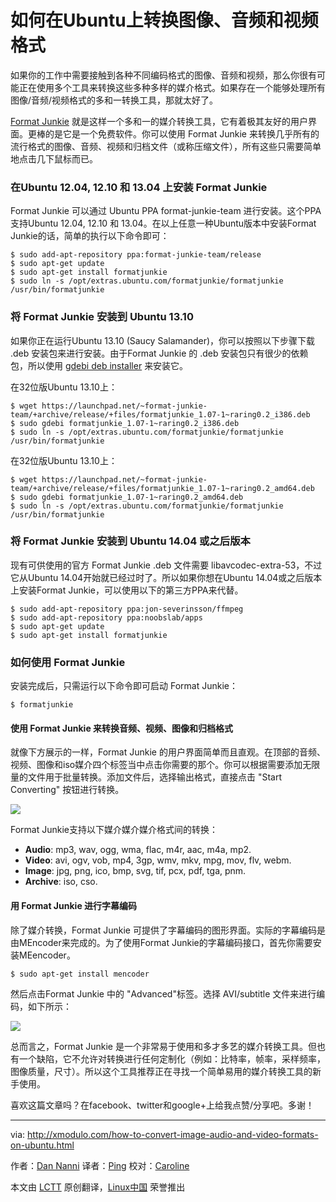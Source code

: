 如何在Ubuntu上转换图像、音频和视频格式
================================================================================

如果你的工作中需要接触到各种不同编码格式的图像、音频和视频，那么你很有可能正在使用多个工具来转换这些多种多样的媒介格式。如果存在一个能够处理所有图像/音频/视频格式的多和一转换工具，那就太好了。

[Format Junkie][1] 就是这样一个多和一的媒介转换工具，它有着极其友好的用户界面。更棒的是它是一个免费软件。你可以使用 Format Junkie 来转换几乎所有的流行格式的图像、音频、视频和归档文件（或称压缩文件），所有这些只需要简单地点击几下鼠标而已。

### 在Ubuntu 12.04, 12.10 和 13.04 上安装 Format Junkie ###

Format Junkie 可以通过 Ubuntu PPA format-junkie-team 进行安装。这个PPA支持Ubuntu 12.04, 12.10 和 13.04。在以上任意一种Ubuntu版本中安装Format Junkie的话，简单的执行以下命令即可：

    $ sudo add-apt-repository ppa:format-junkie-team/release
    $ sudo apt-get update
    $ sudo apt-get install formatjunkie
    $ sudo ln -s /opt/extras.ubuntu.com/formatjunkie/formatjunkie /usr/bin/formatjunkie

### 将 Format Junkie 安装到 Ubuntu 13.10 ###

如果你正在运行Ubuntu 13.10 (Saucy Salamander)，你可以按照以下步骤下载 .deb 安装包来进行安装。由于Format Junkie 的 .deb 安装包只有很少的依赖包，所以使用 [gdebi deb installer][2] 来安装它。

在32位版Ubuntu 13.10上：

    $ wget https://launchpad.net/~format-junkie-team/+archive/release/+files/formatjunkie_1.07-1~raring0.2_i386.deb
    $ sudo gdebi formatjunkie_1.07-1~raring0.2_i386.deb
    $ sudo ln -s /opt/extras.ubuntu.com/formatjunkie/formatjunkie /usr/bin/formatjunkie 

在32位版Ubuntu 13.10上：

    $ wget https://launchpad.net/~format-junkie-team/+archive/release/+files/formatjunkie_1.07-1~raring0.2_amd64.deb
    $ sudo gdebi formatjunkie_1.07-1~raring0.2_amd64.deb
    $ sudo ln -s /opt/extras.ubuntu.com/formatjunkie/formatjunkie /usr/bin/formatjunkie 

### 将 Format Junkie 安装到 Ubuntu 14.04 或之后版本 ###

现有可供使用的官方 Format Junkie .deb 文件需要 libavcodec-extra-53，不过它从Ubuntu 14.04开始就已经过时了。所以如果你想在Ubuntu 14.04或之后版本上安装Format Junkie，可以使用以下的第三方PPA来代替。

    $ sudo add-apt-repository ppa:jon-severinsson/ffmpeg
    $ sudo add-apt-repository ppa:noobslab/apps
    $ sudo apt-get update
    $ sudo apt-get install formatjunkie 

### 如何使用 Format Junkie ###

安装完成后，只需运行以下命令即可启动 Format Junkie：

    $ formatjunkie 

#### 使用 Format Junkie 来转换音频、视频、图像和归档格式 ####

就像下方展示的一样，Format Junkie 的用户界面简单而且直观。在顶部的音频、视频、图像和iso媒介四个标签当中点击你需要的那个。你可以根据需要添加无限量的文件用于批量转换。添加文件后，选择输出格式，直接点击 "Start Converting" 按钮进行转换。

![](http://farm9.staticflickr.com/8107/8643695905_082b323059.jpg)

Format Junkie支持以下媒介媒介媒介格式间的转换：

- **Audio**: mp3, wav, ogg, wma, flac, m4r, aac, m4a, mp2.
- **Video**: avi, ogv, vob, mp4, 3gp, wmv, mkv, mpg, mov, flv, webm.
- **Image**: jpg, png, ico, bmp, svg, tif, pcx, pdf, tga, pnm.
- **Archive**: iso, cso. 

#### 用 Format Junkie 进行字幕编码 ####

除了媒介转换，Format Junkie 可提供了字幕编码的图形界面。实际的字幕编码是由MEncoder来完成的。为了使用Format Junkie的字幕编码接口，首先你需要安装MEencoder。

    $ sudo apt-get install mencoder

然后点击Format Junkie 中的 "Advanced"标签。选择 AVI/subtitle 文件来进行编码，如下所示：

![](http://farm9.staticflickr.com/8100/8644791396_bfe602cd16.jpg)

总而言之，Format Junkie 是一个非常易于使用和多才多艺的媒介转换工具。但也有一个缺陷，它不允许对转换进行任何定制化（例如：比特率，帧率，采样频率，图像质量，尺寸）。所以这个工具推荐正在寻找一个简单易用的媒介转换工具的新手使用。

喜欢这篇文章吗？在facebook、twitter和google+上给我点赞/分享吧。多谢！

--------------------------------------------------------------------------------

via: http://xmodulo.com/how-to-convert-image-audio-and-video-formats-on-ubuntu.html

作者：[Dan Nanni][a]
译者：[Ping](https://github.com/mr-ping)
校对：[Caroline](https://github.com/carolinewuyan)

本文由 [LCTT](https://github.com/LCTT/TranslateProject) 原创翻译，[Linux中国](http://linux.cn/) 荣誉推出

[a]:http://xmodulo.com/author/nanni
[1]:https://launchpad.net/format-junkie
[2]:http://xmodulo.com/how-to-install-deb-file-with-dependencies.html
